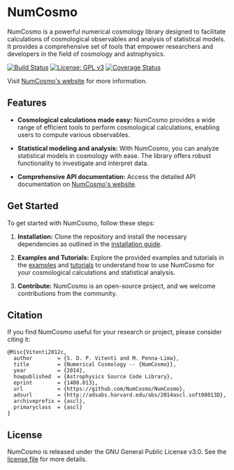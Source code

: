 # NumCosmo

NumCosmo is a powerful numerical cosmology library designed to facilitate calculations of cosmological observables and analysis of statistical models. It provides a comprehensive set of tools that empower researchers and developers in the field of cosmology and astrophysics.

[![Build Status](https://github.com/NumCosmo/NumCosmo/workflows/Build%20and%20Check/badge.svg)](https://github.com/NumCosmo/NumCosmo/actions) [![License: GPL v3](https://img.shields.io/badge/License-GPLv3-blue.svg)](https://www.gnu.org/licenses/gpl-3.0) [![Coverage Status](https://coveralls.io/repos/github/NumCosmo/NumCosmo/badge.svg?branch=master)](https://coveralls.io/github/NumCosmo/NumCosmo?branch=master)

Visit [NumCosmo's website](https://numcosmo.github.io) for more information.

## Features

- **Cosmological calculations made easy:** NumCosmo provides a wide range of efficient tools to perform cosmological calculations, enabling users to compute various observables.

- **Statistical modeling and analysis:** With NumCosmo, you can analyze statistical models in cosmology with ease. The library offers robust functionality to investigate and interpret data.

- **Comprehensive API documentation:** Access the detailed API documentation on [NumCosmo's website](https://numcosmo.github.io/manual/).

## Get Started

To get started with NumCosmo, follow these steps:

1. **Installation:** Clone the repository and install the necessary dependencies as outlined in the [installation guide](https://numcosmo.github.io/download/).

2. **Examples and Tutorials:** Explore the provided examples and tutorials in the [examples](https://numcosmo.github.io/examples/) and [tutorials](https://numcosmo.github.io/tutorials/) to understand how to use NumCosmo for your cosmological calculations and statistical analysis.

3. **Contribute:** NumCosmo is an open-source project, and we welcome contributions from the community.

## Citation

If you find NumCosmo useful for your research or project, please consider citing it:
```
@Misc{Vitenti2012c,
  author        = {S. D. P. Vitenti and M. Penna-Lima},
  title         = {Numerical Cosmology -- {NumCosmo}},
  year          = {2014},
  howpublished  = {Astrophysics Source Code Library},
  eprint        = {1408.013},
  url           = {https://github.com/NumCosmo/NumCosmo},
  adsurl        = {http://adsabs.harvard.edu/abs/2014ascl.soft08013D},
  archiveprefix = {ascl},
  primaryclass  = {ascl}
}
```

## License

NumCosmo is released under the GNU General Public License v3.0. See the [license file](https://github.com/NumCosmo/NumCosmo/blob/master/COPYING) for more details.

